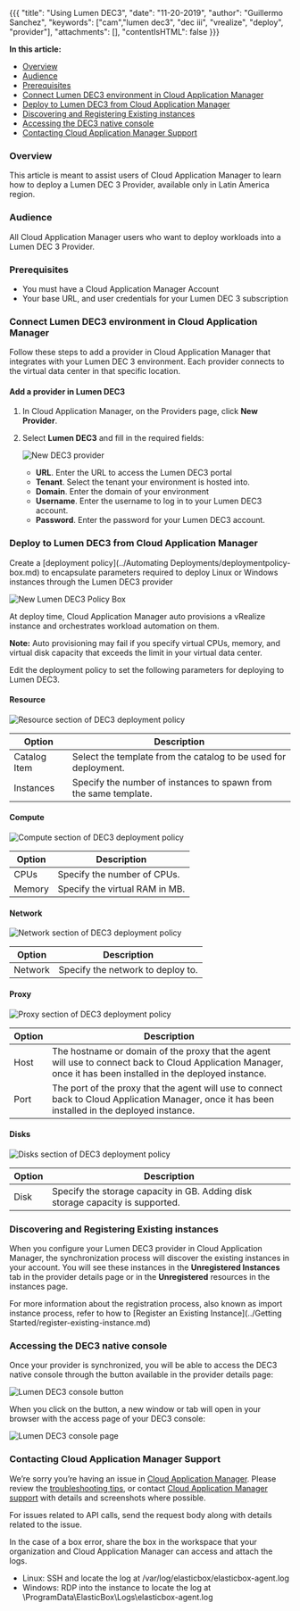 {{{
"title": "Using Lumen DEC3",
"date": "11-20-2019",
"author": "Guillermo Sanchez",
"keywords": ["cam","lumen dec3", "dec iii", "vrealize", "deploy", "provider"],
"attachments": [],
"contentIsHTML": false
}}}

**In this article:**

* [Overview](#overview)
* [Audience](#audience)
* [Prerequisites](#prerequisites)
* [Connect Lumen DEC3 environment in Cloud Application Manager](#connect-centurylink-dec3-environment-in-cloud-application-manager)
* [Deploy to Lumen DEC3 from Cloud Application Manager](#deploy-to-centurylink-dec3-from-cloud-application-manager)
* [Discovering and Registering Existing instances](#discovering-and-registering-existing-instances)
* [Accessing the DEC3 native console](#accessing-the-dec3-native-console)
* [Contacting Cloud Application Manager Support](#contacting-cloud-application-manager-support)

### Overview

This article is meant to assist users of Cloud Application Manager to learn how to deploy a Lumen DEC 3 Provider, available only in Latin America region.

### Audience

All Cloud Application Manager users who want to deploy workloads into a Lumen DEC 3 Provider.

### Prerequisites

* You must have a Cloud Application Manager Account
* Your base URL, and user credentials for your Lumen DEC 3 subscription

### Connect Lumen DEC3 environment in Cloud Application Manager

Follow these steps to add a provider in Cloud Application Manager that integrates with your Lumen DEC 3 environment. Each provider connects to the virtual data center in that specific location.

#### Add a provider in Lumen DEC3

1. In Cloud Application Manager, on the Providers page, click **New Provider**.

2. Select **Lumen DEC3** and fill in the required fields:

    ![New DEC3 provider](../../images/cloud-application-manager/deploying-anywhere/dec3/new-dec3-provider.png)

   * **URL**. Enter the URL to access the Lumen DEC3 portal
   * **Tenant**. Select the tenant your environment is hosted into.
   * **Domain**. Enter the domain of your environment
   * **Username**. Enter the username to log in to your Lumen DEC3 account.
   * **Password**. Enter the password for your Lumen DEC3 account.

### Deploy to Lumen DEC3 from Cloud Application Manager

Create a [deployment policy](../Automating Deployments/deploymentpolicy-box.md) to encapsulate parameters required to deploy Linux or Windows instances through the Lumen DEC3 provider

![New Lumen DEC3 Policy Box](../../images/cloud-application-manager/deploying-anywhere/dec3/new-dec3-deployment-policy.png)

At deploy time, Cloud Application Manager auto provisions a vRealize instance and orchestrates workload automation on them.

**Note:** Auto provisioning may fail if you specify virtual CPUs, memory, and virtual disk capacity that exceeds the limit in your virtual data center.

Edit the deployment policy to set the following parameters for deploying to Lumen DEC3.

#### Resource

![Resource section of DEC3 deployment policy](../../images/cloud-application-manager/deploying-anywhere/dec3/dec3-dp-resource.png)

| Option | Description |
|--------|-------------|
| Catalog Item | Select the template from the catalog to be used for deployment. |
| Instances | Specify the number of instances to spawn from the same template. |

#### Compute

![Compute section of DEC3 deployment policy](../../images/cloud-application-manager/deploying-anywhere/dec3/dec3-dp-compute.png)

| Option | Description |
|--------|-------------|
| CPUs | Specify the number of CPUs. |
| Memory | Specify the virtual RAM in MB. |

#### Network

![Network section of DEC3 deployment policy](../../images/cloud-application-manager/deploying-anywhere/dec3/dec3-dp-network.png)

| Option | Description |
|--------|-------------|
| Network | Specify the network to deploy to. |

#### Proxy

![Proxy section of DEC3 deployment policy](../../images/cloud-application-manager/deploying-anywhere/dec3/dec3-dp-proxy.png)

| Option | Description |
|-------------------|-------------|
| Host | The hostname or domain of the proxy that the agent will use to connect back to Cloud Application Manager, once it has been installed in the deployed instance. |
| Port | The port of the proxy that the agent will use to connect back to Cloud Application Manager, once it has been installed in the deployed instance. |

#### Disks

![Disks section of DEC3 deployment policy](../../images/cloud-application-manager/deploying-anywhere/dec3/dec3-dp-disks.png)

| Option | Description |
|--------|-------------|
| Disk | Specify the storage capacity in GB. Adding disk storage capacity is supported. |

### Discovering and Registering Existing instances

When you configure your Lumen DEC3 provider in Cloud Application Manager, the synchronization process will discover the existing instances in your account. You will see these instances in the **Unregistered Instances** tab in the provider details page or in the **Unregistered** resources in the instances page.

For more information about the registration process, also known as import instance process, refer to how to [Register an Existing Instance](../Getting Started/register-existing-instance.md)

### Accessing the DEC3 native console

Once your provider is synchronized, you will be able to access the DEC3 native console through the button available in the provider details page:

![Lumen DEC3 console button](../../images/cloud-application-manager/deploying-anywhere/dec3/dec3-console-button.png)

When you click on the button, a new window or tab will open in your browser with the access page of your DEC3 console:

![Lumen DEC3 console page](../../images/cloud-application-manager/deploying-anywhere/dec3/dec3-console-page.png)

### Contacting Cloud Application Manager Support

We’re sorry you’re having an issue in [Cloud Application Manager](https://www.ctl.io/cloud-application-manager/). Please review the [troubleshooting tips](../Troubleshooting/troubleshooting-tips.md), or contact [Cloud Application Manager support](mailto:incident@CenturyLink.com) with details and screenshots where possible.

For issues related to API calls, send the request body along with details related to the issue.

In the case of a box error, share the box in the workspace that your organization and Cloud Application Manager can access and attach the logs.

* Linux: SSH and locate the log at /var/log/elasticbox/elasticbox-agent.log
* Windows: RDP into the instance to locate the log at \ProgramData\ElasticBox\Logs\elasticbox-agent.log
